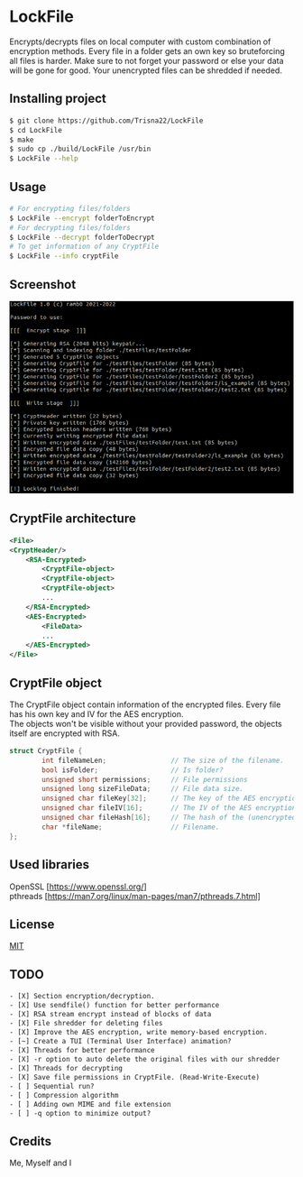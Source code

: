 # LockFile

Encrypts/decrypts files on local computer with custom combination of encryption methods. Every file in a folder gets an own key so bruteforcing all files is harder. Make sure to not forget your password or else your data will be gone for good. Your unencrypted files can be shredded if needed.

## Installing project
```bash
$ git clone https://github.com/Trisna22/LockFile
$ cd LockFile
$ make
$ sudo cp ./build/LockFile /usr/bin
$ LockFile --help
```

## Usage
```bash
# For encrypting files/folders
$ LockFile --encrypt folderToEncrypt
# For decrypting files/folders
$ LockFile --decrypt folderToDecrypt
# To get information of any CryptFile
$ LockFile --info cryptFile
```
## Screenshot
![plot](./screenshots/screenshot_encryption.png)


 ## CryptFile architecture
```xml
<File>
<CryptHeader/>
    <RSA-Encrypted>
        <CryptFile-object>
        <CryptFile-object>
        <CryptFile-object>
        ...
    </RSA-Encrypted>
    <AES-Encrypted>
        <FileData>
        ...
    </AES-Encrypted>
</File>
```
## CryptFile object
The CryptFile object contain information of the encrypted files. Every file has his own key and IV for the AES encryption.  
The objects won't be visible without your provided password, the objects itself are encrypted with RSA.

```C++
struct CryptFile {
        int fileNameLen;                // The size of the filename.
        bool isFolder;                  // Is folder?
        unsigned short permissions;     // File permissions
        unsigned long sizeFileData;     // File data size.
        unsigned char fileKey[32];      // The key of the AES encryption.
        unsigned char fileIV[16];       // The IV of the AES encryption.
        unsigned char fileHash[16];     // The hash of the (unencrypted) content.
        char *fileName;                 // Filename.
};
```

## Used libraries
OpenSSL [https://www.openssl.org/]  
pthreads [https://man7.org/linux/man-pages/man7/pthreads.7.html]

## License
[MIT](./LICENSE)

## TODO
```
- [X] Section encryption/decryption.
- [X] Use sendfile() function for better performance
- [X] RSA stream encrypt instead of blocks of data
- [X] File shredder for deleting files
- [X] Improve the AES encryption, write memory-based encryption.
- [~] Create a TUI (Terminal User Interface) animation?
- [X] Threads for better performance
- [X] -r option to auto delete the original files with our shredder
- [X] Threads for decrypting
- [X] Save file permissions in CryptFile. (Read-Write-Execute)
- [ ] Sequential run?
- [ ] Compression algorithm
- [ ] Adding own MIME and file extension
- [ ] -q option to minimize output?
```

## Credits
Me, Myself and I
